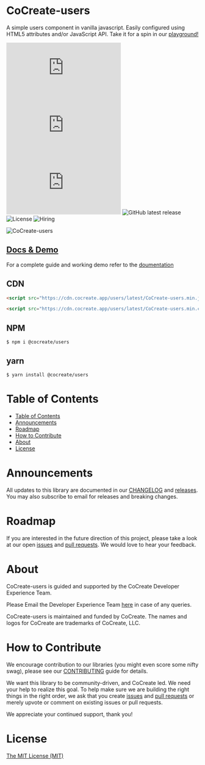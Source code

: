 # CoCreate-users

A simple users component in vanilla javascript. Easily configured using HTML5 attributes and/or JavaScript API. Take it for a spin in our [playground!](https://cocreate.app/docs/users)

![minified](https://img.badgesize.io/https://cdn.cocreate.app/users/latest/CoCreate-users.min.js?style=flat-square&label=minified&color=orange)
![gzip](https://img.badgesize.io/https://cdn.cocreate.app/users/latest/CoCreate-users.min.js?compression=gzip&style=flat-square&label=gzip&color=yellow)
![brotli](https://img.badgesize.io/https://cdn.cocreate.app/users/latest/CoCreate-users.min.js?compression=brotli&style=flat-square&label=brotli)
![GitHub latest release](https://img.shields.io/github/v/release/CoCreate-app/CoCreate-users?style=flat-square)
![License](https://img.shields.io/github/license/CoCreate-app/CoCreate-users?style=flat-square)
![Hiring](https://img.shields.io/static/v1?style=flat-square&label=&message=Hiring&color=blueviolet)

![CoCreate-users](https://cdn.cocreate.app/docs/CoCreate-users.gif)

## [Docs & Demo](https://cocreate.app/docs/users)

For a complete guide and working demo refer to the [doumentation](https://cocreate.app/docs/users)

## CDN

```html
<script src="https://cdn.cocreate.app/users/latest/CoCreate-users.min.js"></script>
```

```html
<script src="https://cdn.cocreate.app/users/latest/CoCreate-users.min.css"></script>
```

## NPM

```shell
$ npm i @cocreate/users
```

## yarn

```shell
$ yarn install @cocreate/users
```

# Table of Contents

- [Table of Contents](#table-of-contents)
- [Announcements](#announcements)
- [Roadmap](#roadmap)
- [How to Contribute](#how-to-contribute)
- [About](#about)
- [License](#license)

<a name="announcements"></a>

# Announcements

All updates to this library are documented in our [CHANGELOG](https://github.com/CoCreate-app/CoCreate-users/blob/master/CHANGELOG.md) and [releases](https://github.com/CoCreate-app/CoCreate-users/releases). You may also subscribe to email for releases and breaking changes.

<a name="roadmap"></a>

# Roadmap

If you are interested in the future direction of this project, please take a look at our open [issues](https://github.com/CoCreate-app/CoCreate-users/issues) and [pull requests](https://github.com/CoCreate-app/CoCreate-users/pulls). We would love to hear your feedback.

<a name="about"></a>

# About

CoCreate-users is guided and supported by the CoCreate Developer Experience Team.

Please Email the Developer Experience Team [here](mailto:develop@cocreate.app) in case of any queries.

CoCreate-users is maintained and funded by CoCreate. The names and logos for CoCreate are trademarks of CoCreate, LLC.

<a name="contribute"></a>

# How to Contribute

We encourage contribution to our libraries (you might even score some nifty swag), please see our [CONTRIBUTING](https://github.com/CoCreate-app/CoCreate-users/blob/master/CONTRIBUTING.md) guide for details.

We want this library to be community-driven, and CoCreate led. We need your help to realize this goal. To help make sure we are building the right things in the right order, we ask that you create [issues](https://github.com/CoCreate-app/CoCreate-users/issues) and [pull requests](https://github.com/CoCreate-app/CoCreate-users/pulls) or merely upvote or comment on existing issues or pull requests.

We appreciate your continued support, thank you!


# License

[The MIT License (MIT)](https://github.com/CoCreate-app/CoCreate-users/blob/master/LICENSE)
